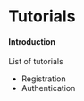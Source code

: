<h1 class="doc-title">Tutorials</h1>

<h4><a id="#introduction">Introduction</a></h4>

List of tutorials

<ul class="unstyled-list">
  <li><a id="tutorial_registration" data-target-menu-item="tutorials/registration">Registration</a></li>
  <li><a id="tutorial_authentication" data-target-menu-item="tutorials/authentication">Authentication</a></li>
</ul>

